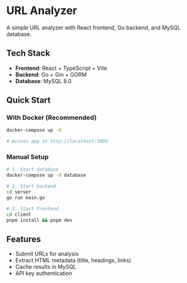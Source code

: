 # URL Analyzer

A simple URL analyzer with React frontend, Go backend, and MySQL database.

## Tech Stack
- **Frontend**: React + TypeScript + Vite
- **Backend**: Go + Gin + GORM  
- **Database**: MySQL 8.0

## Quick Start

### With Docker (Recommended)
```bash
docker-compose up -d

# Access app at http://localhost:3000
```

### Manual Setup
```bash
# 1. Start database
docker-compose up -d database

# 2. Start backend
cd server
go run main.go

# 3. Start frontend
cd client
pnpm install && pnpm dev
```

## Features
- Submit URLs for analysis
- Extract HTML metadata (title, headings, links)
- Cache results in MySQL
- API key authentication
